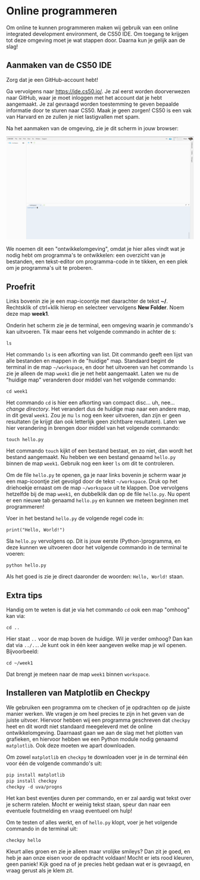 # Online programmeren

Om online te kunnen programmeren maken wij gebruik van een online integrated development environment, de CS50 IDE. Om toegang te krijgen tot deze omgeving moet je wat stappen door. Daarna kun je gelijk aan de slag!

## Aanmaken van de CS50 IDE

Zorg dat je een GitHub-account hebt!

Ga vervolgens naar <https://ide.cs50.io/>. Je zal eerst worden doorverwezen naar GitHub, waar je moet inloggen met het account dat je hebt aangemaakt. Je zal gevraagd worden toestemming te geven bepaalde informatie door te sturen naar CS50. Maak je geen zorgen! CS50 is een vak van Harvard en ze zullen je niet lastigvallen met spam.

Na het aanmaken van de omgeving, zie je dit scherm in jouw browser:

![cs50](cs50.png)

We noemen dit een "ontwikkelomgeving", omdat je hier alles vindt wat je nodig hebt om programma's te ontwikkelen: een overzicht van je bestanden, een tekst-editor om programma-code in te tikken, en een plek om je programma's uit te proberen.

## Proefrit

Links bovenin zie je een map-icoontje met daarachter de tekst **~/**. Rechtsklik of ctrl+klik hierop en selecteer vervolgens **New Folder**. Noem deze map **week1**.

Onderin het scherm zie je de terminal, een omgeving waarin je commando's kan uitvoeren. Tik maar eens het volgende commando in achter de `$`:

    ls

Het commando `ls` is een afkorting van list. Dit commando geeft een lijst van alle bestanden en mappen in de "huidige" map. Standaard begint de terminal in de map `~/workspace`, en door het uitvoeren van het commando `ls` zie je alleen de map `week1` die je net hebt aangemaakt. Laten we nu de "huidige map" veranderen door middel van het volgende commando:

    cd week1

Het commando `cd` is hier een afkorting van compact disc... uh, nee... *change directory*. Het verandert dus de huidige map naar een andere map, in dit geval `week1`. Zou je nu `ls` nog een keer uitvoeren, dan zijn er geen resultaten (je krijgt dan ook letterlijk geen zichtbare resultaten). Laten we hier verandering in brengen door middel van het volgende commando:

    touch hello.py

Het commando `touch` kijkt of een bestand bestaat, en zo niet, dan wordt het bestand aangemaakt. Nu hebben we een bestand genaamd `hello.py` binnen de map `week1`. Gebruik nog een keer `ls` om dit te controleren.

Om de file `hello.py` te openen, ga je naar links bovenin je scherm waar je een map-icoontje ziet gevolgd door de tekst `~/workspace`. Druk op het driehoekje ernaast om de map `~/workspace` uit te klappen. Doe vervolgens hetzelfde bij de map `week1`, en dubbelklik dan op de file `hello.py`. Nu opent er een nieuwe tab genaamd `hello.py` en kunnen we meteen beginnen met programmeren!

Voer in het bestand `hello.py` de volgende regel code in:

    print("Hello, World!")

Sla `hello.py` vervolgens op. Dit is jouw eerste (Python-)programma, en deze kunnen we uitvoeren door het volgende commando in de terminal te voeren:

    python hello.py

Als het goed is zie je direct daaronder de woorden: `Hello, World!` staan.

## Extra tips

Handig om te weten is dat je via het commando `cd` ook een map "omhoog" kan via:

    cd ..

Hier staat `..` voor de map boven de huidige. Wil je verder omhoog? Dan kan dat via `../..`. Je kunt ook in één keer aangeven welke map je wil openen. Bijvoorbeeld:

    cd ~/week1

Dat brengt je meteen naar de map `week1` binnen `workspace`.

## Installeren van Matplotlib en Checkpy

We gebruiken een programma om te checken of je opdrachten op de juiste manier werken. We vragen je om heel precies te zijn in het geven van de juiste uitvoer. Hiervoor hebben wij een programma geschreven dat `checkpy` heet en dit wordt niet standaard meegeleverd met de online ontwikkelomgeving. Daarnaast gaan we aan de slag met het plotten van grafieken, en hiervoor hebben we een Python module nodig genaamd `matplotlib`. Ook deze moeten we apart downloaden.

Om zowel `matplotlib` en `checkpy` te downloaden voer je in de terminal één voor één de volgende commando's uit:

    pip install matplotlib
    pip install checkpy
    checkpy -d uva/progns

Het kan best eventjes duren per commando, en er zal aardig wat tekst over je scherm ratelen. Mocht er weinig tekst staan, speur dan naar een eventuele foutmelding en vraag eventueel om hulp!

Om te testen of alles werkt, en of `hello.py` klopt, voer je het volgende commando in de terminal uit:

    checkpy hello

Kleurt alles groen en zie je alleen maar vrolijke smileys? Dan zit je goed, en heb je aan onze eisen voor de opdracht voldaan! Mocht er iets rood kleuren, geen paniek! Kijk goed na of je precies hebt gedaan wat er is gevraagd, en vraag gerust als je klem zit.
